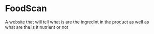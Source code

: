 # FoodScan
 A website that will tell what is are the ingredint in the product as well as what are the is it nutrient or not
